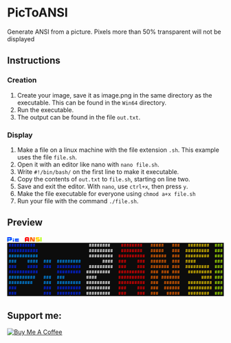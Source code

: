 # PicToANSI
Generate ANSI from a picture. Pixels more than 50% transparent will not be displayed

## Instructions
### Creation
1. Create your image, save it as image.png in the same directory as the executable. This can be found in the `Win64` directory.
1. Run the executable.
2. The output can be found in the file `out.txt`.

### Display
1. Make a file on a linux machine with the file extension `.sh`. This example uses the file `file.sh`.
1. Open it with an editor like nano with `nano file.sh`. 
1. Write `#!/bin/bash/` on the first line to make it executable.
1. Copy the contents of `out.txt` to `file.sh`, starting on line two.
1. Save and exit the editor. With `nano`, use `ctrl+x`, then press `y`.
1. Make the file executable for everyone using `chmod a+x file.sh`
1. Run your file with the command `./file.sh`.

## Preview
![Origin image.](/image.png "Sample image used.")
![Output text.](/output.png "Output text produced.")

## Support me: 

<a href="https://www.buymeacoffee.com/matseslats" target="_blank"><img src="https://cdn.buymeacoffee.com/buttons/v2/default-yellow.png" alt="Buy Me A Coffee" style="height: 30px !important;width: 108px !important;" ></a>
